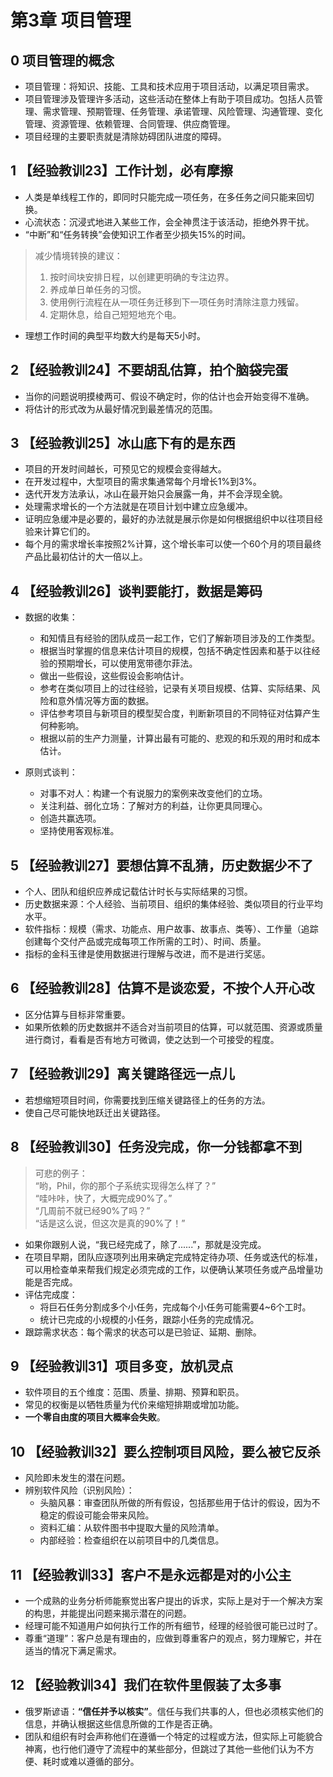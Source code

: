 # 第3章 项目管理

## 0 项目管理的概念

- 项目管理：将知识、技能、工具和技术应用于项目活动，以满足项目需求。
- 项目管理涉及管理许多活动，这些活动在整体上有助于项目成功。包括人员管理、需求管理、预期管理、任务管理、承诺管理、风险管理、沟通管理、变化管理、资源管理、依赖管理、合同管理、供应商管理。
- 项目经理的主要职责就是清除妨碍团队进度的障碍。

## 1 【经验教训23】工作计划，必有摩擦

- 人类是单线程工作的，即同时只能完成一项任务，在多任务之间只能来回切换。
- 心流状态：沉浸式地进入某些工作，会全神贯注于该活动，拒绝外界干扰。
- “中断”和“任务转换”会使知识工作者至少损失15%的时间。

> 减少情境转换的建议：
> 1. 按时间块安排日程，以创建更明确的专注边界。
> 2. 养成单日单任务的习惯。
> 3. 使用例行流程在从一项任务迁移到下一项任务时清除注意力残留。
> 4. 定期休息，给自己短短地充个电。

- 理想工作时间的典型平均数大约是每天5小时。

## 2 【经验教训24】不要胡乱估算，拍个脑袋完蛋

- 当你的问题说明摸棱两可、假设不确定时，你的估计也会开始变得不准确。
- 将估计的形式改为从最好情况到最差情况的范围。

## 3 【经验教训25】冰山底下有的是东西

- 项目的开发时间越长，可预见它的规模会变得越大。
- 在开发过程中，大型项目的需求集通常每个月增长1%到3%。
- 迭代开发方法承认，冰山在最开始只会展露一角，并不会浮现全貌。
- 处理需求增长的一个方法就是在项目计划中建立应急缓冲。
- 证明应急缓冲是必要的，最好的办法就是展示你是如何根据组织中以往项目经验来计算它们的。
- 每个月的需求增长率按照2%计算，这个增长率可以使一个60个月的项目最终产品比最初估计的大一倍以上。

## 4 【经验教训26】谈判要能打，数据是筹码

- 数据的收集：
    - 和知情且有经验的团队成员一起工作，它们了解新项目涉及的工作类型。
    - 根据当时掌握的信息来估计项目的规模，包括不确定性因素和基于以往经验的预期增长，可以使用宽带德尔菲法。
    - 做出一些假设，这些假设会影响估计。
    - 参考在类似项目上的过往经验，记录有关项目规模、估算、实际结果、风险和意外情况等方面的数据。
    - 评估参考项目与新项目的模型契合度，判断新项目的不同特征对估算产生何种影响。
    - 根据以前的生产力测量，计算出最有可能的、悲观的和乐观的用时和成本估计。

- 原则式谈判：
    - 对事不对人：构建一个有说服力的案例来改变他们的立场。
    - 关注利益、弱化立场：了解对方的利益，让你更具同理心。
    - 创造共赢选项。
    - 坚持使用客观标准。

## 5 【经验教训27】要想估算不乱猜，历史数据少不了

- 个人、团队和组织应养成记载估计时长与实际结果的习惯。
- 历史数据来源：个人经验、当前项目、组织的集体经验、类似项目的行业平均水平。
- 软件指标：规模（需求、功能点、用户故事、故事点、类等）、工作量（追踪创建每个交付产品或完成每项工作所需的工时）、时间、质量。
- 指标的金科玉律是使用数据进行理解与改进，而不是进行奖惩。

## 6 【经验教训28】估算不是谈恋爱，不按个人开心改

- 区分估算与目标非常重要。
- 如果所依赖的历史数据并不适合对当前项目的估算，可以就范围、资源或质量进行商讨，看看是否有地方可微调，使之达到一个可接受的程度。

## 7 【经验教训29】离关键路径远一点儿

- 若想缩短项目时间，你需要找到压缩关键路径上的任务的方法。
- 使自己尽可能快地跃迁出关键路径。

## 8 【经验教训30】任务没完成，你一分钱都拿不到

> 可悲的例子：  
> “哟，Phil，你的那个子系统实现得怎么样了？”  
> “哇咔咔，快了，大概完成90%了。”  
> “几周前不就已经90%了吗？”  
> “话是这么说，但这次是真的90%了！”

- 如果你跟别人说，“我已经完成了，除了......”，那就是没完成。
- 在项目早期，团队应逐项列出用来确定完成特定待办项、任务或迭代的标准，可以用检查单来帮我们规定必须完成的工作，以便确认某项任务或产品增量功能是否完成。
- 评估完成度：
    - 将巨石任务分割成多个小任务，完成每个小任务可能需要4\~6个工时。
    - 统计已完成的小规模的小任务，跟踪小任务的完成情况。
- 跟踪需求状态：每个需求的状态可以是已验证、延期、删除。

## 9 【经验教训31】项目多变，放机灵点

- 软件项目的五个维度：范围、质量、排期、预算和职员。
- 常见的权衡是以牺牲质量为代价来缩短排期或增加功能。
- **一个零自由度的项目大概率会失败**。

## 10 【经验教训32】要么控制项目风险，要么被它反杀

- 风险即未发生的潜在问题。
- 辨别软件风险（识别风险）：
    - 头脑风暴：审查团队所做的所有假设，包括那些用于估计的假设，因为不稳定的假设可能会带来风险。
    - 资料汇编：从软件图书中提取大量的风险清单。
    - 内部经验：检查组织在以前项目中的几类信息。

## 11 【经验教训33】客户不是永远都是对的小公主

- 一个成熟的业务分析师能察觉出客户提出的诉求，实际上是对于一个解决方案的构思，并能提出问题来揭示潜在的问题。
- 经理可能不知道用户如何执行工作的所有细节，经理的经验很可能已过时了。
- 尊重“道理”：客户总是有理由的，应做到尊重客户的观点，努力理解它，并在适当的情况下满足需求。

## 12 【经验教训34】我们在软件里假装了太多事

- 俄罗斯谚语：**“信任并予以核实”**。信任与我们共事的人，但也必须核实他们的信息，并确认根据这些信息所做的工作是否正确。
- 团队和组织有时会声称他们在遵循一个特定的过程或方法，但实际上可能貌合神离，也行他们遵守了流程中的某些部分，但跳过了其他一些他们认为不方便、耗时或难以遵循的部分。
